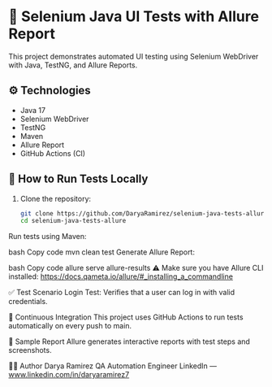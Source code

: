 # 🧪 Selenium Java UI Tests with Allure Report

This project demonstrates automated UI testing using Selenium WebDriver with Java, TestNG, and Allure Reports.

## ⚙️ Technologies

- Java 17
- Selenium WebDriver
- TestNG
- Maven
- Allure Report
- GitHub Actions (CI)

## 🚀 How to Run Tests Locally

1. Clone the repository:
   ```bash
   git clone https://github.com/DaryaRamirez/selenium-java-tests-allure.git
   cd selenium-java-tests-allure
Run tests using Maven:

bash
Copy code
mvn clean test
Generate Allure Report:

bash
Copy code
allure serve allure-results
⚠️ Make sure you have Allure CLI installed:
https://docs.qameta.io/allure/#_installing_a_commandline

✅ Test Scenario
Login Test:
Verifies that a user can log in with valid credentials.

🔄 Continuous Integration
This project uses GitHub Actions to run tests automatically on every push to main.

📸 Sample Report
Allure generates interactive reports with test steps and screenshots.

👩‍💻 Author
Darya Ramirez
QA Automation Engineer
LinkedIn — www.linkedin.com/in/daryaramirez7

